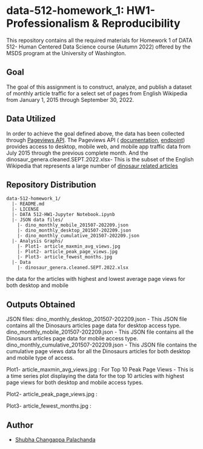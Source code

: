 # data-512-homework_1: HW1- Professionalism & Reproducibility

This repository contains all the required materials for Homework 1 of DATA 512- Human Centered Data Science course (Autumn 2022) offered by the MSDS program at the University of Washington. 

## Goal

The goal of this assignment is to construct, analyze, and publish a dataset of monthly article traffic for a select set of pages from English Wikipedia from January 1, 2015 through September 30, 2022.

## Data Utilized

In order to achieve the goal defined above, the data has been collected through 
[Pageviews API](https://wikitech.wikimedia.org/wiki/Analytics/AQS/Pageviews). 
The Pageviews API ( [documentation](https://wikitech.wikimedia.org/wiki/Analytics/AQS/Pageviews), [endpoint](https://wikimedia.org/api/rest_v1/#!/Pageviews_data/get_metrics_pageviews_aggregate_project_access_agent_granularity_start_end)) provides access to desktop, mobile web, and mobile app traffic data from July 2015 through the previous complete month.
And the dinosaur_genera.cleaned.SEPT.2022.xlsx- This is the subset of the English Wikipedia that represents a large number of [dinosaur related articles](https://docs.google.com/spreadsheets/d/1zfBNKsuWOFVFTOGK8qnTr2DmHkYK4mAACBKk1sHLt_k/edit?usp=sharing)

## Repository Distribution

```
data-512-homework_1/
  |- README.md
  |- LICENSE
  |- DATA 512-HW1-Jupyter Notebook.ipynb
  |- JSON data files/
    |- dino_monthly_mobile_201507-202209.json
    |- dino_monthly_desktop_201507-202209.json
    |- dino_monthly_cumulative_201507-202209.json
  |- Analysis Graphs/
    |- Plot1- article_maxmin_avg_views.jpg
    |- Plot2- article_peak_page_views.jpg
    |- Plot3- article_fewest_months.jpg
  |- Data
    |- dinosaur_genera.cleaned.SEPT.2022.xlsx
```


 the data for the articles with highest and lowest average page views for both desktop and mobile

## Outputs Obtained

JSON files:
dino_monthly_desktop_201507-202209.json - This JSON file contains all the Dinosaurs articles page data for desktop access type.
dino_monthly_mobile_201507-202209.json - This JSON file contains all the Dinosaurs articles page data for mobile access type.
dino_monthly_cumulative_201507-202209.json - This JSON file contains the cumulative page views data for all the Dinosaurs articles for both desktop and mobile type of access. 

Plot1- article_maxmin_avg_views.jpg : For Top 10 Peak Page Views - This is a time series plot displaying the data for the top 10 articles with highest page views for both desktop and mobile access types.

Plot2- article_peak_page_views.jpg : 

Plot3- article_fewest_months.jpg : 

## Author
- [Shubha Changappa Palachanda](https://github.com/shubha8196)
